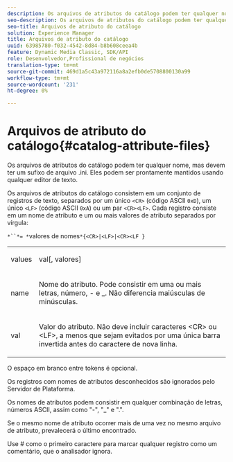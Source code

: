 ```yaml
---
description: Os arquivos de atributos do catálogo podem ter qualquer nome, mas devem ter um sufixo de arquivo .ini. Eles podem ser prontamente mantidos usando qualquer editor de texto.
seo-description: Os arquivos de atributos do catálogo podem ter qualquer nome, mas devem ter um sufixo de arquivo .ini. Eles podem ser prontamente mantidos usando qualquer editor de texto.
seo-title: Arquivos de atributo do catálogo
solution: Experience Manager
title: Arquivos de atributo do catálogo
uuid: 63985780-f032-4542-8d84-b8b608ceea4b
feature: Dynamic Media Classic, SDK/API
role: Desenvolvedor,Profissional de negócios
translation-type: tm+mt
source-git-commit: 469d1a5c43a972116a8a2efb0de5708800130a99
workflow-type: tm+mt
source-wordcount: '231'
ht-degree: 0%

---
```



# Arquivos de atributo do catálogo{#catalog-attribute-files}

Os arquivos de atributos do catálogo podem ter qualquer nome, mas devem ter um sufixo de arquivo .ini. Eles podem ser prontamente mantidos usando qualquer editor de texto.

Os arquivos de atributos do catálogo consistem em um conjunto de registros de texto, separados por um único `<CR>` (código ASCII `0xD`), um único `<LF>` (código ASCII `0xA`) ou um par `<CR><LF>`. Cada registro consiste em um nome de atributo e um ou mais valores de atributo separados por vírgula:

`*``*= *`valores de nomes`*{<CR>|<LF>|<CR><LF }`

<table id="simpletable_0F879121670046AE9414298725961303"> 
 <tr class="strow"> 
  <td class="stentry"> <p><span class="varname"> values</span> </p> </td> 
  <td class="stentry"> <p><span class="codeph"> <span class="varname"> val</span>[,<span class="varname"> valores</span>]</span> </p> </td> 
 </tr> 
 <tr class="strow"> 
  <td class="stentry"> <p><span class="varname"> name</span> </p> </td> 
  <td class="stentry"> <p>Nome do atributo. Pode consistir em uma ou mais letras, número, - e _. Não diferencia maiúsculas de minúsculas. </p></td> 
 </tr> 
 <tr class="strow"> 
  <td class="stentry"> <p><span class="varname"> val</span> </p></td> 
  <td class="stentry"> <p>Valor do atributo. Não deve incluir caracteres <span class="codeph"> &lt;CR&gt;</span> ou <span class="codeph"> &lt;LF&gt;</span>, a menos que sejam evitados por uma única barra invertida antes do caractere de nova linha. </p></td> 
 </tr> 
</table>

O espaço em branco entre tokens é opcional.

Os registros com nomes de atributos desconhecidos são ignorados pelo Servidor de Plataforma.

Os nomes de atributos podem consistir em qualquer combinação de letras, números ASCII, assim como &quot;-&quot;, &quot;_&quot; e &quot;.&quot;.

Se o mesmo nome de atributo ocorrer mais de uma vez no mesmo arquivo de atributo, prevalecerá o último encontrado.

Use # como o primeiro caractere para marcar qualquer registro como um comentário, que o analisador ignora.
